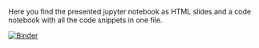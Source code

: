 Here you find the presented jupyter notebook as HTML slides and a code notebook with all the code snippets in one file.


[![Binder](https://mybinder.org/badge_logo.svg)](https://mybinder.org/v2/gh/spendierk/UCCS-TKET-workshop-2022/main)
